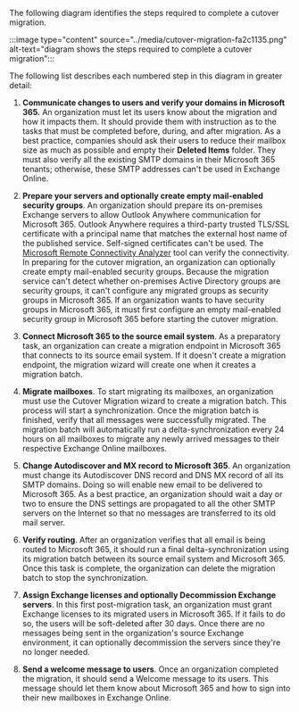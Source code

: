 The following diagram identifies the steps required to complete a cutover migration.

:::image type="content" source="../media/cutover-migration-fa2c1135.png" alt-text="diagram shows the steps required to complete a cutover migration":::


The following list describes each numbered step in this diagram in greater detail:

1.  **Communicate changes to users and verify your domains in Microsoft 365.** An organization must let its users know about the migration and how it impacts them. It should provide them with instruction as to the tasks that must be completed before, during, and after migration. As a best practice, companies should ask their users to reduce their mailbox size as much as possible and empty their **Deleted Items** folder. They must also verify all the existing SMTP domains in their Microsoft 365 tenants; otherwise, these SMTP addresses can't be used in Exchange Online.

2.  **Prepare your servers and optionally create empty mail-enabled security groups**. An organization should prepare its on-premises Exchange servers to allow Outlook Anywhere communication for Microsoft 365. Outlook Anywhere requires a third-party trusted TLS/SSL certificate with a principal name that matches the external host name of the published service. Self-signed certificates can't be used. The [Microsoft Remote Connectivity Analyzer](https://testconnectivity.microsoft.com/tests/o365?azure-portal=true) tool can verify the connectivity. In preparing for the cutover migration, an organization can optionally create empty mail-enabled security groups. Because the migration service can't detect whether on-premises Active Directory groups are security groups, it can't configure any migrated groups as security groups in Microsoft 365. If an organization wants to have security groups in Microsoft 365, it must first configure an empty mail-enabled security group in Microsoft 365 before starting the cutover migration.

3.  **Connect Microsoft 365 to the source email system**. As a preparatory task, an organization can create a migration endpoint in Microsoft 365 that connects to its source email system. If it doesn't create a migration endpoint, the migration wizard will create one when it creates a migration batch.

4.  **Migrate mailboxes**. To start migrating its mailboxes, an organization must use the Cutover Migration wizard to create a migration batch. This process will start a synchronization. Once the migration batch is finished, verify that all messages were successfully migrated. The migration batch will automatically run a delta-synchronization every 24 hours on all mailboxes to migrate any newly arrived messages to their respective Exchange Online mailboxes.

5.  **Change Autodiscover and MX record to Microsoft 365**. An organization must change its Autodiscover DNS record and DNS MX record of all its SMTP domains. Doing so will enable new email to be delivered to Microsoft 365. As a best practice, an organization should wait a day or two to ensure the DNS settings are propagated to all the other SMTP servers on the Internet so that no messages are transferred to its old mail server.

6.  **Verify routing**. After an organization verifies that all email is being routed to Microsoft 365, it should run a final delta-synchronization using its migration batch between its source email system and Microsoft 365. Once this task is complete, the organization can delete the migration batch to stop the synchronization.

7.  **Assign Exchange licenses and optionally Decommission Exchange servers**. In this first post-migration task, an organization must grant Exchange licenses to its migrated users in Microsoft 365. If it fails to do so, the users will be soft-deleted after 30 days. Once there are no messages being sent in the organization's source Exchange environment, it can optionally decommission the servers since they're no longer needed.

8.  **Send a welcome message to users**. Once an organization completed the migration, it should send a Welcome message to its users. This message should let them know about Microsoft 365 and how to sign into their new mailboxes in Exchange Online.

